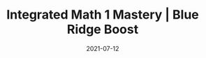 ---
date: "2021-07-12"
draft: false
title: "Integrated Math 1 Mastery | Blue Ridge Boost"
page_title: "Integrated Math 1"
page_subtitle: "Extra Practice"
description: "This class is perfect for students who want to strengthen their understanding of classroom concepts through additional practice with engaging grade-level problems."
summary: "This class is perfect for students who want to strengthen their understanding of classroom concepts through additional practice with engaging grade-level problems."
section: "classes"

day_tags: ["Saturday"]
grade_tags: ["8th", "9th", "10th"]
subject_tags: ["Math"]

product_id: "Integrated-Math-1-Mastery"

payment:
  - name: "Monthly Subscription"
    price: "155"

difficulty: "Foundation Forgers"

start_date: ""
end_date: "2025-06-02"
start_time: "3:00"
end_time: "4:00"
end_time: "4:00"
---